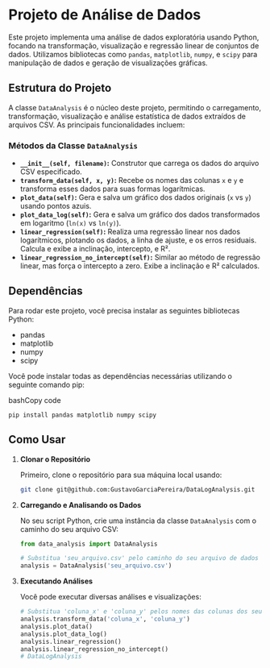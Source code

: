 # Projeto de Análise de Dados

Este projeto implementa uma análise de dados exploratória usando Python, focando na transformação, visualização e regressão linear de conjuntos de dados. Utilizamos bibliotecas como `pandas`, `matplotlib`, `numpy`, e `scipy` para manipulação de dados e geração de visualizações gráficas.

## Estrutura do Projeto

A classe `DataAnalysis` é o núcleo deste projeto, permitindo o carregamento, transformação, visualização e análise estatística de dados extraídos de arquivos CSV. As principais funcionalidades incluem:

### Métodos da Classe `DataAnalysis`

-   **`__init__(self, filename)`:** Construtor que carrega os dados do arquivo CSV especificado.
-   **`transform_data(self, x, y)`:** Recebe os nomes das colunas `x` e `y` e transforma esses dados para suas formas logarítmicas.
-   **`plot_data(self)`:** Gera e salva um gráfico dos dados originais (`x` vs `y`) usando pontos azuis.
-   **`plot_data_log(self)`:** Gera e salva um gráfico dos dados transformados em logaritmo (`ln(x)` vs `ln(y)`).
-   **`linear_regression(self)`:** Realiza uma regressão linear nos dados logarítmicos, plotando os dados, a linha de ajuste, e os erros residuais. Calcula e exibe a inclinação, intercepto, e R².
-   **`linear_regression_no_intercept(self)`:** Similar ao método de regressão linear, mas força o intercepto a zero. Exibe a inclinação e R² calculados.

## Dependências

Para rodar este projeto, você precisa instalar as seguintes bibliotecas Python:

-   pandas
-   matplotlib
-   numpy
-   scipy

Você pode instalar todas as dependências necessárias utilizando o seguinte comando pip:

bashCopy code

`pip install pandas matplotlib numpy scipy` 

## Como Usar

1.  **Clonar o Repositório**
    
    Primeiro, clone o repositório para sua máquina local usando:
    ```bash
    git clone git@github.com:GustavoGarciaPereira/DataLogAnalysis.git
    ```
    
2.  **Carregando e Analisando os Dados**
    
    No seu script Python, crie uma instância da classe `DataAnalysis` com o caminho do seu arquivo CSV:
    
    
    ```python
    from data_analysis import DataAnalysis
    
    # Substitua 'seu_arquivo.csv' pelo caminho do seu arquivo de dados
    analysis = DataAnalysis('seu_arquivo.csv')
    ```
    
    
3.  **Executando Análises**
    
    Você pode executar diversas análises e visualizações:
    
    ```python
    # Substitua 'coluna_x' e 'coluna_y' pelos nomes das colunas dos seus dados
    analysis.transform_data('coluna_x', 'coluna_y')
    analysis.plot_data()
    analysis.plot_data_log()
    analysis.linear_regression()
    analysis.linear_regression_no_intercept()
    # DataLogAnalysis
    ```
